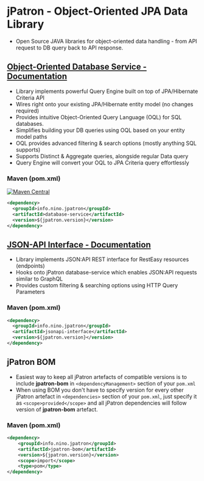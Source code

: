 # jPatron - Object-Oriented JPA Data Library
- Open Source JAVA libraries for object-oriented data handling - from API request to DB query back to API response.



## [Object-Oriented Database Service - Documentation](./database-service/README.md)
- Library implements powerful Query Engine built on top of JPA/Hibernate Criteria API
- Wires right onto your existing JPA/Hibernate entity model (no changes required)
- Provides intuitive Object-Oriented Query Language (OQL) for SQL databases.
- Simplifies building your DB queries using OQL based on your entity model paths
- OQL provides advanced filtering & search options (mostly anything SQL supports) 
- Supports Distinct & Aggregate queries, alongside regular Data query
- Query Engine will convert your OQL to JPA Criteria query effortlessly

### Maven (pom.xml)
[![Maven Central](https://maven-badges.herokuapp.com/maven-central/info.nino.jpatron/jpatron/badge.svg)](https://maven-badges.herokuapp.com/maven-central/info.nino.jpatron/jpatron)
```xml
<dependency>
  <groupId>info.nino.jpatron</groupId>
  <artifactId>database-service</artifactId>
  <version>${jpatron.version}</version>
</dependency>
```

## [JSON-API Interface - Documentation](./jsonapi-interface/README.md)
- Library implements JSON:API REST interface for RestEasy resources (endpoints)
- Hooks onto jPatron database-service which enables JSON:API requests similar to GraphQL
- Provides custom filtering & searching options using HTTP Query Parameters

### Maven (pom.xml)
```xml
<dependency>
  <groupId>info.nino.jpatron</groupId>
  <artifactId>jsonapi-interface</artifactId>
  <version>${jpatron.version}</version>
</dependency>
```
## jPatron BOM
 - Easiest way to keep all jPatron artefacts of compatible versions is to include
**jpatron-bom** in `<dependencyManagement>` section of your `pom.xml`
 - When using BOM you don't have to specify version for every other jPatron artefact 
in `<dependencies>` section of your  `pom.xml`, just specify it as `<scope>provided</scope>`
and all jPatron dependencies will follow version of **jpatron-bom** artefact.

### Maven (pom.xml)
```xml
<dependency>
    <groupId>info.nino.jpatron</groupId>
    <artifactId>jpatron-bom</artifactId>
    <version>${jpatron.version}</version>
    <scope>import</scope>
    <type>pom</type>
</dependency>
```